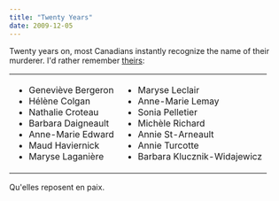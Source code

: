 ```yaml
---
title: "Twenty Years"
date: 2009-12-05
---
```

Twenty years on, most Canadians instantly recognize the name of their murderer. I'd rather remember <a href="http://en.wikipedia.org/wiki/%C3%89cole_Polytechnique_massacre">theirs</a>:
<table class="centered">
<tbody>
<tr>
<td valign="top">
<ul>
  <li>Geneviève Bergeron</li>
  <li>Hélène Colgan</li>
  <li>Nathalie Croteau</li>
  <li>Barbara Daigneault</li>
  <li>Anne-Marie Edward</li>
  <li>Maud Haviernick</li>
  <li>Maryse Laganière</li>
</ul>
</td>
<td valign="top">
<ul>
  <li>Maryse Leclair</li>
  <li>Anne-Marie Lemay</li>
  <li>Sonia Pelletier</li>
  <li>Michèle Richard</li>
  <li>Annie St-Arneault</li>
  <li>Annie Turcotte</li>
  <li>Barbara Klucznik-Widajewicz</li>
</ul>
</td>
</tr>
</tbody></table>
Qu'elles reposent en paix.
